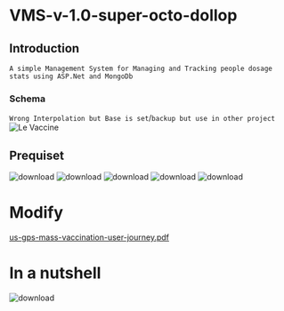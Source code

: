 # VMS-v-1.0-super-octo-dollop

## Introduction

`A simple Management System for Managing and Tracking people dosage stats using ASP.Net and MongoDb`

### Schema
`Wrong Interpolation but Base is set`/`backup but use in other project`
![Le Vaccine](https://user-images.githubusercontent.com/67428572/169537042-d34dad1b-aa5b-43c7-9b72-7d7035aec082.jpg)



## Prequiset

![download](https://user-images.githubusercontent.com/67428572/163775386-806f549f-2b6d-4add-ac13-05d989a5a04c.jpg)
![download](https://user-images.githubusercontent.com/67428572/163775422-68f63b56-418e-4b40-be78-090cba68c4fc.png)
![download](https://user-images.githubusercontent.com/67428572/163775442-6fb9196c-83d5-4959-9964-d7c36ae29fdf.png)
![download](https://user-images.githubusercontent.com/67428572/163775465-84525d6d-2edb-43c2-b358-023c8ef9ddc5.png)
![download](https://user-images.githubusercontent.com/67428572/163775492-e094c44f-e180-47bc-8257-55d59ab8dd38.png)

# Modify
[us-gps-mass-vaccination-user-journey.pdf](https://github.com/Otherwa/VMS-v-1.0-super-octo-dollop-Le-Vaccine-/files/8890831/us-gps-mass-vaccination-user-journey.pdf)

# In a nutshell
![download](https://user-images.githubusercontent.com/67428572/163776933-534e29ba-eff9-4215-819a-0afc4bd55882.jpg)
